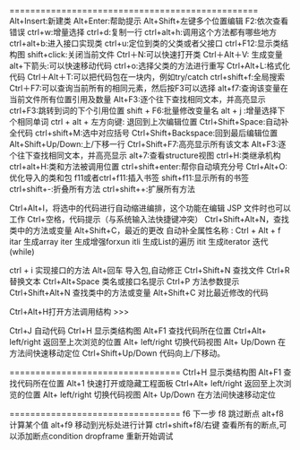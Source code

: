 ================================================
Alt+Insert:新建类
Alt+Enter:帮助提示
Alt+Shift+左键多个位置编辑
F2:依次查看错误
ctrl+w:增量选择
ctrl+d:复制一行
ctrl+alt+h:调用这个方法都有哪些地方
ctrl+alt+b:进入接口实现类
ctrl+u:定位到类的父类或者父接口
ctrl+F12:显示类结构图
shift+click:关闭当前文件
Ctrl＋N:可以快速打开类
Ctrl＋Alt＋V: 生成变量
alt+下箭头:可以快速移动代码
ctrl+o:选择父类的方法进行重写
Ctrl+Alt+L:格式化代码
Ctrl＋Alt＋T:可以把代码包在一块内，例如try/catch
ctrl+shift+f:全局搜索
Ctrl＋F7:可以查询当前所有的相同元素，然后按F3可以选择
alt+f7:查询该变量在当前文件所有位置引用及数量
Alt+F3:逐个往下查找相同文本，并高亮显示
ctrl+F3:跳转到词的下个引用位置
shift + F6:批量修改变量名
alt + j :增量选择下个相同单词
ctrl + alt + 左方向键: 退回到上次编辑位置
Ctrl+Shift+Space:自动补全代码
ctrl+shift+M:选中对应括号
Ctrl+Shift+Backspace:回到最后编辑位置
Alt+Shift+Up/Down:上/下移一行
Ctrl+Shift+F7:高亮显示所有该文本
Alt+F3:逐个往下查找相同文本，并高亮显示
alt+7:查看structure视图
ctrl+H:类继承机构
ctrl+alt+H:类和方法被调用位置
ctrl+shift+enter:帮你自动填充分号
Ctrl+Alt+O:优化导入的类和包
f11或者ctrl+f11:插入书签
shift+f11:显示所有的书签
ctrl+shift+-:折叠所有方法
ctrl+shift++:扩展所有方法



Ctrl+Alt+I，将选中的代码进行自动缩进编排，这个功能在编辑 JSP 文件时也可以工作
Ctrl+空格，代码提示（与系统输入法快捷键冲突）
Ctrl+Shift+Alt+N，查找类中的方法或变量
Alt+Shift+C，最近的更改
自动补全属性名称 : Ctrl + Alt + f
itar 生成array 
iter 生成增强forxun
itli 生成List的遍历
itit  生成iterator 迭代(while)


ctrl + i  实现接口的方法
Alt+回车 导入包,自动修正
Ctrl+Shift+N 查找文件
Ctrl+R 替换文本
Ctrl+Alt+Space 类名或接口名提示
Ctrl+P 方法参数提示
Ctrl+Shift+Alt+N 查找类中的方法或变量
Alt+Shift+C 对比最近修改的代码

Ctrl+Alt+H打开方法调用结构    >>> 

Ctrl+J  自动代码
Ctrl+H 显示类结构图
Alt+F1 查找代码所在位置
Ctrl+Alt+ left/right 返回至上次浏览的位置
Alt+ left/right 切换代码视图
Alt+ Up/Down 在方法间快速移动定位
Ctrl+Shift+Up/Down 代码向上/下移动。
 
=================================
Ctrl+H 显示类结构图
Alt+F1 查找代码所在位置
Alt+1 快速打开或隐藏工程面板
Ctrl+Alt+ left/right 返回至上次浏览的位置
Alt+ left/right 切换代码视图
Alt+ Up/Down 在方法间快速移动定位

=================================
f6 下一步
f8 跳过断点
alt+f8 计算某个值
alt+f9 移动到光标处进行计算
ctrl+shift+f8/右键 查看所有的断点,可以添加断点condition
dropframe 重新开始调试
